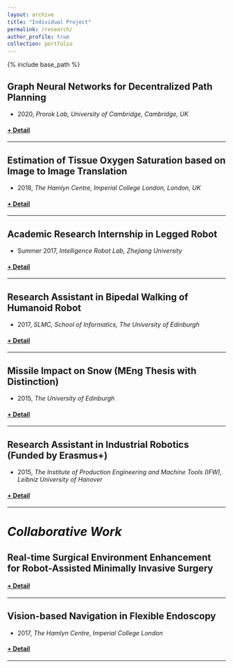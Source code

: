 ```yaml
---
layout: archive
title: "Individual Project"
permalink: /research/
author_profile: true
collection: portfolio
---
```


<!-- <hr color="000000"/> -->

{% include base_path %}

## <b>Graph Neural Networks for Decentralized Path Planning</b>
* 2020, _Prorok Lab, University of Cambridge, Cambridge, UK_
<h4><a href="javascript:void(0)" class="dsphead" onclick="dsp(this)"><span class="dspchar">+</span> Detail</a></h4>
<div class="dspcont" style='display:none;'>
  <fieldset>
  <ul>
    <li><b>Supervisor</b>: Dr.Amanda Prorok</li>
    <li><b>Abstract</b>: 
      <ul>
        <li>We propose a combined architecture, where we train a convolutional neural network (CNN) that extracts adequate features from local observations, and a graph neural network (GNN) to communicate these features among robots with the ultimate goal of learning a decentralized sequential action policy that yields efficient path plans for all robots.</li>
        <li>GNN implementation offers an efficient architecture that operates in a localized manner, whereby information is shared over a multi-hop communication network, through explicit communication with nearby neighbors only</li>
      </ul>
    </li>
    <li>[<u><a href="http://ifaamas.org/Proceedings/aamas2020/pdfs/p1901.pdf">AAMAS2020.pdf</a></u>],[<u><a href="https://arxiv.org/abs/1912.06095">IROS2020.pdf</a></u>]</li>
  </ul>
  <a href="https://youtu.be/AGDk2RozpMQ
  " target="_blank"><img src="/images/customized/GraphMAPF2020.png" 
  alt="IMAGE ALT TEXT HERE" width="560" height="315" border="10" /></a>
  </fieldset>
</div>
<hr color="#FFFFFF" />


## <b>Estimation of Tissue Oxygen Saturation based on Image to Image Translation</b>
* 2018, _The Hamlyn Centre, Imperial College London, London, UK_
<h4><a href="javascript:void(0)" class="dsphead" onclick="dsp(this)"><span class="dspchar">+</span> Detail</a></h4>
<div class="dspcont" style='display:none;'>
  <fieldset>
  <ul>
    <li><b>Motivation</b>: Investigate a non-invasive intra-operative measurement of tissue oxygen saturation based on Hyperspectral Imaging.</li>
    <li><b>Supervisor</b>: Prof.Daniel S Elson </li>
    <li><b>Abstract</b>: 
      <ul>
        <li>The conditional Generative Adversarial Networks (cGAN) was used to develop pixel-level image-to-image translation approach, called RGB2StO2, to estimate tissue oxygen saturation (StO2) from RGB images directly. </li>
        <li>Dual-input network, called Dual2StO2, was developed to investigate the optimal setting of the fibre bundle to capture meaningful and informative images from HSI camera. </li>
      </ul>
    </li>
    <li>[<u><a href="http://qingbiaoli.github.io/files/HSMR2018.pdf">RGB2StO2.pdf</a></u>],[<u><a href="https://link.springer.com/content/pdf/10.1007%2Fs11548-019-01940-2.pdf">Dual2StO2.pdf</a></u>]</li>
  </ul>
  <br/>
  <img src='/images/customized/Dual2StO2.png' width="560" height="315"/>
  </fieldset>
</div>
<hr color="#FFFFFF" />



## <b>Academic Research Internship in Legged Robot</b>
* Summer 2017, _Intelligence Robot Lab, Zhejiang University_
<h4><a href="javascript:void(0)" class="dsphead" onclick="dsp(this)"><span class="dspchar">+</span> Detail</a></h4>
<div class="dspcont" style='display:none;'>
  <fieldset>
  <ul>
    <li><b>Supervisor</b>: Dr. Qiuguo Zhu </li>
    <li><b>Duties included</b>: 
      <ul>
        <li>Robust control of bipedal walking for legged robot. </li>
        <li>Carried out physical experiment. </li>
      </ul>
    </li>
  </ul>
  <br/>
    <img src='/images/customized/ZJU2.gif' />
  </fieldset>
</div>
<hr color="#FFFFFF" />

## <b>Research Assistant in Bipedal Walking of Humanoid Robot</b>
* 2017, _SLMC, School of Informatics, The University of Edinburgh_
<h4><a href="javascript:void(0)" class="dsphead" onclick="dsp(this)"><span class="dspchar">+</span> Detail</a></h4>
<div class="dspcont" style='display:none;'>
  <fieldset>
  <ul>
    <li><b>Supervisor</b>: Dr. Zhibin Li </li>
    <li><b>Duties included</b>: 
      <ul>
        <li>Research model-free control of bipedal walking for humanoid robotics. </li>
        <li>Theoretical proof and simulation validation of online parameter estimation to obtain robust control of bipedal walking.</li>
      </ul>
    </li>
    <li>[<u><a href="http://qingbiaoli.github.io/files/humanoid2017.pdf">Humanoid2017.pdf</a></u>]</li>
  </ul>
  <br/>
    <img src='/images/customized/Humanoid2017_demo.png' width="560" height="315"/>
    <img src='/images/customized/Humanoid_case2.gif' width="560" height="315"/>
  </fieldset>
</div>
<hr color="#FFFFFF" />


## <b>Missile Impact on Snow (MEng Thesis with Distinction)</b>
* 2015, _The University of Edinburgh_
<h4><a href="javascript:void(0)" class="dsphead" onclick="dsp(this)"><span class="dspchar">+</span> Detail</a></h4>
<div class="dspcont" style='display:none;'>
  <fieldset>
  <ul>
    <li><b>Supervisor</b>: Dr Filipe Teixeira-Dias </li>
    <li><b>Project description</b>: 
      <ul>
        <li>This study aimed to optimize the design of the impactor developed by British Antarctic survey for long-term tracking on the motion of the glaciers. </li>
        <li>Investigated the characteristics of the impact dynamics of the impactor and its interaction with different types of snow, covering a range of impact energies.  </li>
      </ul>
    </li>
    <li><b>Duties included</b>: 
      <ul>
        <li>CAD modeeling of the impactor. </li>
        <li>Signal processing of data from accelerometer, and analysed on the results.   </li>
      </ul>
    </li>
  </ul>
  <br/>
  </fieldset>
</div>
<hr color="#FFFFFF" />


## <b>Research Assistant in Industrial Robotics (Funded by Erasmus+)</b>
* 2015, _The Institute of Production Engineering and Machine Tools (IFW), Leibniz University of Hanover_
<h4><a href="javascript:void(0)" class="dsphead" onclick="dsp(this)"><span class="dspchar">+</span> Detail</a></h4>
<div class="dspcont" style='display:none;'>
  <fieldset>
  <ul>
    <li><b>Supervisor</b>: Dipl.-Ing.Thomas Lepper </li>
    <li><b>Duties included</b>: 
      <ul>
        <li>Mechanism design for industrial robot for industrial-level milling process, includes CAD modelling transmission device and robot arm. </li>
        <li>Kinematic simulation to analyse torque distribution during operation. </li>
      </ul>
    </li>
  </ul>
  <br/>
  </fieldset>
</div>
<hr color="#FFFFFF" />


# <i>Collaborative Work</i>
<!-- --- -->
## <b>Real-time Surgical Environment Enhancement for Robot-Assisted Minimally Invasive Surgery</b>
<h4><a href="javascript:void(0)" class="dsphead" onclick="dsp(this)"><span class="dspchar">+</span> Detail</a></h4>
<div class="dspcont" style='display:none;'>
  <fieldset>
  <ul>
    <li><b>Project description</b>: 
      <ul>
        <li>We propose a  multi-scale Generative Adversarial Network (GAN)-based video super-resolution method to construct a framework for automatic zooming ratio adjustment. </li>
        <li>It can provide automatic real-time zooming for high-quality visualization of the Region Of Interest (ROI) during the surgical operation. </li>
        <li>The framework is validated with the JIGSAW dataset and Hamlyn Centre Laparoscopic/Endoscopic Video Datasets, with results demonstrating its practicability. </li>
      </ul>
    </li>
    <li>[<u><a href="https://arxiv.org/pdf/2011.04003.pdf">ICRA2021.pdf</a></u>]</li>
  </ul>
  <br/>
  <img src='/images/customized/SurgicalGAN2021.png' width="auto" height="auto"/>
  <ul>
  <li>Experiments of our pipeline in JIGASW dataset, demonstrating different phases of testing our pipeline in the suturing (a) and knot tying (b) tasks, while (c) summaries the correspondence of the predicted operations and the upscaling factors. </li>
  </ul>
  <!-- <img src='/images/customized/surface_reconsuction.gif' width="560" height="315"/> -->
  </fieldset>
</div>
<hr color="#FFFFFF" />


## <b>Vision-based Navigation in Flexible Endoscopy</b>
* 2017, _The Hamlyn Centre, Imperial College London_
<h4><a href="javascript:void(0)" class="dsphead" onclick="dsp(this)"><span class="dspchar">+</span> Detail</a></h4>
<div class="dspcont" style='display:none;'>
  <fieldset>
  <ul>
    <li><b>Supervisor</b>: Dr. George Mylonas </li>
    <li><b>Project description</b>: 
      <ul>
        <li>Simultaneously mapping the human colon and tracking the endoscope pose in real time during flexible endoscopy. </li>
      </ul>
    </li>
    <li><b>Duties included</b>: 
      <ul>
        <li>Investigated available visual SLAM methods (ORB-SLAM) and visual-inertial SLAM methods (VINS-Mono, OKVIS), and customize them for small scale, near focus. </li>
        <li>Our SLAM pipeline can obtain conclusive registration and surface reconstruction based on point cloud data. </li>
      </ul>
    </li>
  </ul>
  <br/>
  <img src='/images/customized/ORB_SLAM2_demo.gif' width="560" height="315"/>
  <img src='/images/customized/surface_reconsuction.gif' width="560" height="315"/>
  </fieldset>
</div>
<hr color="#FFFFFF" />



